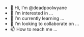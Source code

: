 - 👋 Hi, I’m @deadpoolwyane
- 👀 I’m interested in ...
- 🌱 I’m currently learning ...
- 💞️ I’m looking to collaborate on ...
- 📫 How to reach me ...

<!---
deadpoolwyane/deadpoolwyane is a ✨ special ✨ repository because its `README.md` (this file) appears on your GitHub profile.
You can click the Preview link to take a look at your changes.
--->
